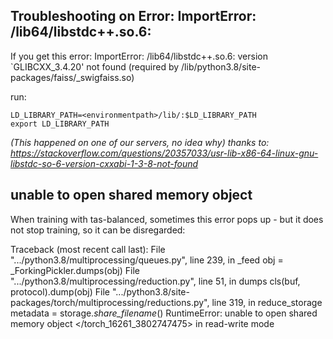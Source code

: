 ## Troubleshooting on Error: ImportError: /lib64/libstdc++.so.6: 

If you get this error: ImportError: /lib64/libstdc++.so.6: version `GLIBCXX_3.4.20' not found (required by <environmentpath>/lib/python3.8/site-packages/faiss/_swigfaiss.so)

run:
```
LD_LIBRARY_PATH=<environmentpath>/lib/:$LD_LIBRARY_PATH
export LD_LIBRARY_PATH
```
*(This happened on one of our servers, no idea why) thanks to: https://stackoverflow.com/questions/20357033/usr-lib-x86-64-linux-gnu-libstdc-so-6-version-cxxabi-1-3-8-not-found*

## unable to open shared memory object

When training with tas-balanced, sometimes this error pops up - but it does not stop training, so it can be disregarded:

Traceback (most recent call last):
  File ".../python3.8/multiprocessing/queues.py", line 239, in _feed
    obj = _ForkingPickler.dumps(obj)
  File ".../python3.8/multiprocessing/reduction.py", line 51, in dumps
    cls(buf, protocol).dump(obj)
  File ".../python3.8/site-packages/torch/multiprocessing/reductions.py", line 319, in reduce_storage
    metadata = storage._share_filename_()
RuntimeError: unable to open shared memory object </torch_16261_3802747475> in read-write mode